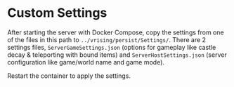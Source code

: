 # Custom Settings

After starting the server with Docker Compose, copy the settings from one of the files in this path to `../vrising/persist/Settings/`. There are 2 settings files, `ServerGameSettings.json` (options for gameplay like castle decay & teleporting with bound items) and `ServerHostSettings.json` (server configuration like game/world name and game mode).

Restart the container to apply the settings.
